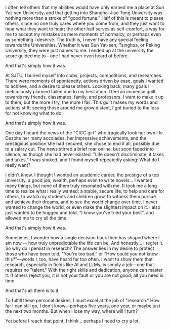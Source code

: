 I often tell others that my abilities would have only earned me a place at Sun Yat-sen University, and that getting into Shanghai Jiao Tong University was nothing more than a stroke of "good fortune." Half of this is meant to please others, since no one truly cares where you come from, and they just want to hear what they want to hear; the other half serves as self-comfort, a way for me to accept my mistakes as mere moments of normalcy, or perhaps even as something I deserve. The truth is, I never have any special feeling towards the Universities. Whether it was Sun Yat-sen, Tsinghua, or Peking University, they were just names to me. I ended up at the university the score guided me to—one I had never even heard of before. 

And that's simply how it was.

At SJTU, I buried myself into clubs, projects, competitions, and researches. There were moments of spontaneity, actions driven by ease, goals I wanted to achieve, and a desire to please others. Looking back, many goals I meticulously planned failed due to my hesitation. I feel an immense guilt towards my friends, classmates, family, and professors. I want to make it up to them, but the more I try, the more I fail. This guilt makes my words and actions stiff; seeing those around me grow distant, I got buried to the loss for not knowing what to do.

And that's simply how it was.

One day I heard the news of the "CICC girl" who tragically took her own life.  Despite her many accolades, her impressive achievements, and the prestigious position she had secured, she chose to end it all, possibly due to a salary cut. The news stirred a brief roar online, but soon faded into silence, as though she had never existed. "Life doesn't discriminate; it takes and takes." I was shoked, and I found myself repeatedly asking: What do I really want?

I didn't know. I thought I wanted an academic career, the prestige of a top university, a good job, wealth, perhaps even to write novels... I wanted many things, but none of them truly resonated with me. It took me a long time to realize what I really wanted: a stable, secure life, to help and care for others, to watch my students and children grow, to witness them pursue and achieve their dreams, and to see the world change over time. I never wanted to change the world, or even make the slightest impact on it. I also just wanted to be hugged and told, "I know you've tried your best", and allowed me to cry all the time.

And that's simply how it was.

Sometimes, I wonder how a single decision back then has shaped where I am now -- how truly unpredictable the life can be. And honestly... I regret it. So why do I persist in research? The answer lies in my desire to protect those who have been told, "You're too bad," or "How could you not know this?"—words I, too, have heard far too often. I want to show them that research, especially in fields like AI and LLMs, is simply a job—one that requires no "talent." With the right skills and dedication, _anyone_ can master it. If others reject you, it is not your fault or you are not good; all you need is time.

And that's all there is to it.

To fulfill these personal desires, I must excel at the job of "research." How far I can still go, I don't know—perhaps five years, one year, or maybe just the next two months. But when I lose my way, where will I turn?

Yet before I reach that point, I think... perhaps I need to cry a lot.